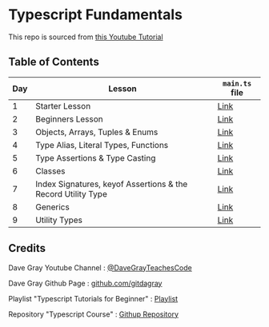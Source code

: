 # Typescript Fundamentals

This repo is sourced from [this Youtube Tutorial](https://www.youtube.com/watch?v=MOO5vrtTUTE&list=PL0Zuz27SZ-6NS8GXt5nPrcYpust89zq_b)

## Table of Contents

| Day | Lesson                                                       | `main.ts` file                                                                                                                                                   |
| --- | ------------------------------------------------------------ | ---------------------------------------------------------------------------------------------------------------------------------------------------------------- |
| 1   | Starter Lesson                                               | [Link](https://github.com/daudhiyaa/ts-fundamentals/blob/main/1.%20Starter%20Lesson/src/main.ts)                                                                 |
| 2   | Beginners Lesson                                             | [Link](https://github.com/daudhiyaa/ts-fundamentals/blob/main/2.%20Beginners%20Lesson/src/main.ts)                                                               |
| 3   | Objects, Arrays, Tuples & Enums                              | [Link](https://github.com/daudhiyaa/ts-fundamentals/blob/main/3.%20Objects%2C%20Arrays%2C%20Tuples%20%26%20Enums/src/main.ts)                                    |
| 4   | Type Alias, Literal Types, Functions                         | [Link](https://github.com/daudhiyaa/ts-fundamentals/blob/main/4.%20Type%20Alias%2C%20Literal%20Types%2C%20Functions/src/main.ts)                                 |
| 5   | Type Assertions & Type Casting                               | [Link](https://github.com/daudhiyaa/ts-fundamentals/blob/main/5.%20Type%20Assertions%20%26%20Type%20Casting/src/main.ts)                                         |
| 6   | Classes                                                      | [Link](https://github.com/daudhiyaa/ts-fundamentals/blob/main/6.%20Classes/src/main.ts)                                                                          |
| 7   | Index Signatures, keyof Assertions & the Record Utility Type | [Link](https://github.com/daudhiyaa/ts-fundamentals/blob/main/7.%20Index%20Signatures%2C%20keyof%20Assertions%20%26%20the%20Record%20Utility%20Type/src/main.ts) |
| 8   | Generics                                                     | [Link](https://github.com/daudhiyaa/ts-fundamentals/blob/main/8.%20Generics/src/main.ts)                                                                         |
| 9   | Utility Types                                                | [Link](https://github.com/daudhiyaa/ts-fundamentals/blob/main/9.%20Utility%20Types/src/main.ts)                                                                  |

## Credits

Dave Gray Youtube Channel : [@DaveGrayTeachesCode](https://www.youtube.com/@DaveGrayTeachesCode)

Dave Gray Github Page : [github.com/gitdagray](https://github.com/gitdagray)

Playlist "Typescript Tutorials for Beginner" : [Playlist](https://www.youtube.com/watch?v=MOO5vrtTUTE&list=PL0Zuz27SZ-6NS8GXt5nPrcYpust89zq_b)

Repository "Typescript Course" : [Githup Repository](https://github.com/gitdagray/typescript-course)
